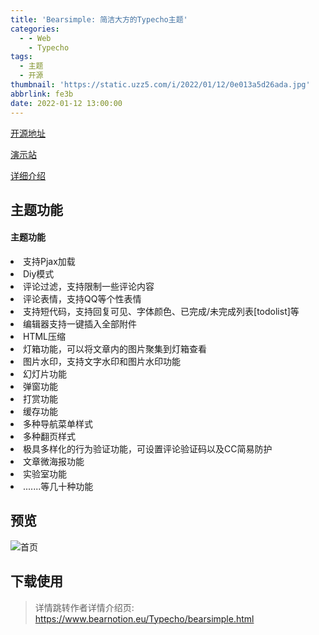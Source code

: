 ```yaml
---
title: 'Bearsimple: 简洁大方的Typecho主题'
categories:
  - - Web
    - Typecho
tags:
  - 主题
  - 开源
thumbnail: 'https://static.uzz5.com/i/2022/01/12/0e013a5d26ada.jpg'
abbrlink: fe3b
date: 2022-01-12 13:00:00
---
```


[开源地址](https://github.com/whitebearcode/typecho-bearsimple)

[演示站](http://bearsimple.typecho.bearlab.in/)

[详细介绍](https://www.bearnotion.eu/Typecho/bearsimple.html)

## 主题功能

<h4>主题功能</h4>
<li>支持Pjax加载</li>
<li>Diy模式</li>
<li>评论过滤，支持限制一些评论内容</li>
<li>评论表情，支持QQ等个性表情</li>
<li>支持短代码，支持回复可见、字体颜色、已完成/未完成列表[todolist]等</li>
<li>编辑器支持一键插入全部附件</li>
<li>HTML压缩</li>
<li>灯箱功能，可以将文章内的图片聚集到灯箱查看</li>
<li>图片水印，支持文字水印和图片水印功能</li>
<li>幻灯片功能</li>
<li>弹窗功能</li>
<li>打赏功能</li>
<li>缓存功能</li>
<li>多种导航菜单样式</li>
<li>多种翻页样式</li>
<li>极具多样化的行为验证功能，可设置评论验证码以及CC简易防护</li>
<li>文章微海报功能</li>
<li>实验室功能</li>
<li>.......等几十种功能</li>

## 预览

![首页](https://static.uzz5.com/i/2022/01/12/c497b4f597b80.png)

## 下载使用

> 详情跳转作者详情介绍页: https://www.bearnotion.eu/Typecho/bearsimple.html


